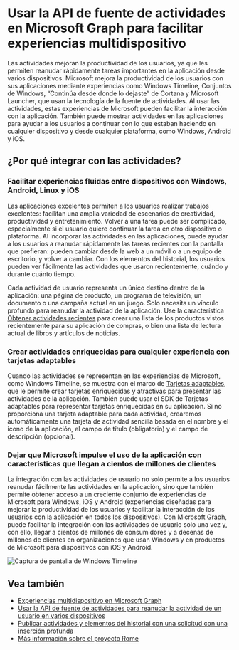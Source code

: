 # <a name="using-the-activity-feed-api-in-microsoft-graph-to-enable-cross-device-experiences"></a>Usar la API de fuente de actividades en Microsoft Graph para facilitar experiencias multidispositivo

Las actividades mejoran la productividad de los usuarios, ya que les permiten reanudar rápidamente tareas importantes en la aplicación desde varios dispositivos. Microsoft mejora la productividad de los usuarios con sus aplicaciones mediante experiencias como Windows Timeline, Conjuntos de Windows, “Continúa desde donde lo dejaste” de Cortana y Microsoft Launcher, que usan la tecnología de la fuente de actividades. Al usar las actividades, estas experiencias de Microsoft pueden facilitar la interacción con la aplicación. También puede mostrar actividades en las aplicaciones para ayudar a los usuarios a continuar con lo que estaban haciendo en cualquier dispositivo y desde cualquier plataforma, como Windows, Android y iOS.

## <a name="why-integrate-with-activities"></a>¿Por qué integrar con las actividades?
### <a name="enable-experiences-that-flow-seamlessly-between-windows-android-linux-and-ios-devices"></a>Facilitar experiencias fluidas entre dispositivos con Windows, Android, Linux y iOS 
Las aplicaciones excelentes permiten a los usuarios realizar trabajos excelentes: facilitan una amplia variedad de escenarios de creatividad, productividad y entretenimiento. Volver a una tarea puede ser complicado, especialmente si el usuario quiere continuar la tarea en otro dispositivo o plataforma. Al incorporar las actividades en las aplicaciones, puede ayudar a los usuarios a reanudar rápidamente las tareas recientes con la pantalla que prefieran: pueden cambiar desde la web a un móvil o a un equipo de escritorio, y volver a cambiar. Con los elementos del historial, los usuarios pueden ver fácilmente las actividades que usaron recientemente, cuándo y durante cuánto tiempo.   

Cada actividad de usuario representa un único destino dentro de la aplicación: una página de producto, un programa de televisión, un documento o una campaña actual en un juego. Solo necesita un vínculo profundo para reanudar la actividad de la aplicación. Use la característica [Obtener actividades recientes](https://developer.microsoft.com/es-ES/graph/docs/api-reference/v1.0/api/projectrome_get_recent_activities) para crear una lista de los productos vistos recientemente para su aplicación de compras, o bien una lista de lectura actual de libros y artículos de noticias. 

### <a name="create-richer-activities-for-any-experience-with-adaptive-cards"></a>Crear actividades enriquecidas para cualquier experiencia con tarjetas adaptables
Cuando las actividades se representan en las experiencias de Microsoft, como Windows Timeline, se muestra con el marco de [Tarjetas adaptables](http://adaptivecards.io/), que le permite crear tarjetas enriquecidas y atractivas para presentar las actividades de la aplicación. También puede usar el SDK de Tarjetas adaptables para representar tarjetas enriquecidas en su aplicación. Si no proporciona una tarjeta adaptable para cada actividad, crearemos automáticamente una tarjeta de actividad sencilla basada en el nombre y el icono de la aplicación, el campo de título (obligatorio) y el campo de descripción (opcional). 

### <a name="let-microsoft-help-drive-app-usage-with-features-that-reach-hundreds-of-millions-of-customers"></a>Dejar que Microsoft impulse el uso de la aplicación con características que llegan a cientos de millones de clientes
La integración con las actividades de usuario no solo permite a los usuarios reanudar fácilmente las actividades en la aplicación, sino que también permite obtener acceso a un creciente conjunto de experiencias de Microsoft para Windows, iOS y Android (experiencias diseñadas para mejorar la productividad de los usuarios y facilitar la interacción de los usuarios con la aplicación en todos los dispositivos). Con Microsoft Graph, puede facilitar la integración con las actividades de usuario solo una vez y, con ello, llegar a cientos de millones de consumidores y a decenas de millones de clientes en organizaciones que usan Windows y en productos de Microsoft para dispositivos con iOS y Android.

![Captura de pantalla de Windows Timeline](https://winblogs.azureedge.net/win/2017/05/22-591a3ec9833f4.jpg)

## <a name="see-also"></a>Vea también

- [Experiencias multidispositivo en Microsoft Graph](cross-device-concept-overview.md)
- [Usar la API de fuente de actividades para reanudar la actividad de un usuario en varios dispositivos](../api-reference/v1.0/resources/activity-feed-api-overview.md)
- [Publicar actividades y elementos del historial con una solicitud con una inserción profunda](https://developer.microsoft.com/es-ES/graph/docs/api-reference/v1.0/api/projectrome_put_activity#example-2---deep-insert)
- [Más información sobre el proyecto Rome](http://aka.ms/projectrome)
